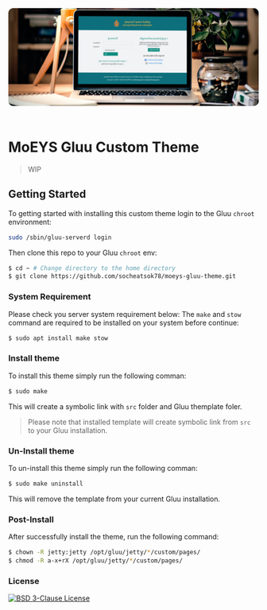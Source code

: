 <img src="docs/img/cover.png" style="margin-bottom: 1.5rem;" />

# MoEYS Gluu Custom Theme
> WIP

## Getting Started
To getting started with installing this custom theme login to the Gluu `chroot` environment:

```sh
sudo /sbin/gluu-serverd login
```

Then clone this repo to your Gluu `chroot` env:
```sh
$ cd ~ # Change directory to the home directory
$ git clone https://github.com/socheatsok78/moeys-gluu-theme.git
```

### System Requirement
Please check you server system requirement below:
The `make` and `stow` command are required to be installed on your system before continue:

```sh
$ sudo apt install make stow
```

### Install theme
To install this theme simply run the following comman:

```sh
$ sudo make
```

This will create a symbolic link with `src` folder and Gluu themplate foler.

> Please note that installed template will create symbolic link from `src` to your Gluu installation.

### Un-Install theme
To un-install this theme simply run the following comman:

```sh
$ sudo make uninstall
```

This will remove the template from your current Gluu installation.


### Post-Install
After successfully install the theme, run the following command:

```sh
$ chown -R jetty:jetty /opt/gluu/jetty/*/custom/pages/
$ chmod -R a-x+rX /opt/gluu/jetty/*/custom/pages/
```

### License
[![BSD 3-Clause License](https://img.shields.io/github/license/socheatsok78/angkorgreen-biz-docs)](LICENSE)
